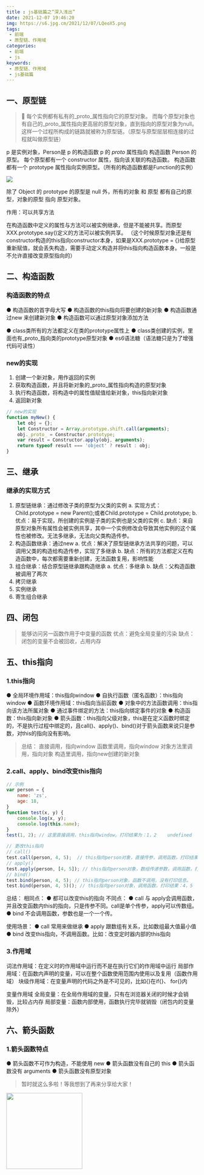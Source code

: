 ```yaml
---
title : js基础篇之“深入浅出”
date: 2021-12-07 19:46:20
img: https://s6.jpg.cm/2021/12/07/LQeoX5.png
tags:
 - 前端
 - 原型链、作用域
categories: 
 - 前端
 - js
keywords:
 - 原型链、作用域
 - js基础篇
---
```

## 一、原型链
> 🎯 每个实例都有私有的_proto_属性指向它的原型对象。
> 而每个原型对象也有自己的_proto_属性指向更高层的原型对象，直到指向的原型对象为null。
> 这样一个过程所构成的链路就被称为原型链。（原型与原型层层相连接的过程就叫做原型链）

p 是实例对象，Person是 p 的构造函数
p 的 _proto_ 属性指向 构造函数 Person 的原型。
每个原型都有一个 constructor 属性，指向该关联的构造函数。
构造函数都有一个 prototype 属性指向实例原型。（所有的构造函数都是Function的实例）

![](./person.png)

除了 Object 的 prototype 的原型是 null 外，所有的对象 和 原型 都有自己的原型，对象的原型 指向 原型对象。

作用：可以共享方法

在构造函数中定义的属性与方法可以被实例继承，但是不能被共享。而原型XXX.prototype.say()定义的方法可以被实例共享。
（这个时候原型对象还是有constructor构造的this指向constructor本身，如果是XXX.prototype = {}给原型重新赋值，就会丢失构造，需要手动定义构造并将this指向构造函数本身。一般是不允许直接改变原型指向的）

## 二、构造函数
### 构造函数的特点
● 构造函数的首字母大写
● 构造函数的this指向将要创建的新对象
● 构造函数通过new 来创建新对象
● 构造函数可以通过原型对象添加方法

● class类所有的方法都定义在类的prototype属性上
● class类创建的实例，里面也有_proto_指向类的prototype原型对象
● es6语法糖（语法糖只是为了增强代码可读性）

### new的实现
1. 创建一个新对象，用作返回的实例
2. 获取构造函数，并且将新对象的_proto_属性指向构造的原型对象
3. 执行构造函数，将构造中的属性值赋值给新对象，this指向新对象
4. 返回新对象

```js
// new的实现
function myNew() {
    let obj = {};
    let Constructor = Array.prototype.shift.call(arguments);
    obj._proto_ = Constructor.prototype;
    var result = Constructor.apply(obj, arguments);
    return typeof result === 'object' ? result : obj;
}
```

## 三、继承
### 继承的实现方式
1. 原型链继承：通过修改子类的原型为父类的实例
  a. 实现方式：Child.prototype = new Parent();或者Child.prototype = Child.prototype;
  b. 优点：易于实现，所创建的实例是子类的实例也是父类的实例
  c. 缺点：来自原型对象所有属性会被实例共享，其中一个实例修改会导致其他实例的这个属性也被修改。无法多继承，无法向父类构造传参。
2. 构造函数继承：通过new
  a. 优点：解决了原型链继承方法共享的问题，可以调用父类的构造给构造传参，实现了多继承
  b. 缺点：所有的方法都定义在构造函数中，每次都需要重新创建，无法函数复用，影响性能
3. 组合继承：结合原型链继承跟构造继承
  a. 优点：多继承
  b. 缺点：父构造函数被调用了两次
4. 拷贝继承
5. 实例继承
6. 寄生组合继承

## 四、闭包
> 能够访问另一函数作用于中变量的函数
> 优点：避免全局变量的污染
> 缺点：闭包的变量不会被回收，占用内存

## 五、this指向
### 1.this指向
● 全局环境作用域：this指向window
● 自执行函数（匿名函数）：this指向window
● 函数环境作用域：this指向当前函数
● 对象中的方法函数调用：this指向该方法所属对象
● 通过事件绑定的方法：this指向绑定事件的对象
● 构造函数：this指向新对象
● 箭头函数：this指向父级对象，this是在定义函数时绑定的，不是执行过程中绑定的，且call()、apply()、bind()对于箭头函数来说只是参数，对this的指向没有影响。

> 总结：
> 直接调用，指向window
> 函数里调用，指向window
> 对象方法里调用，指向对象
> 构造里调用，指向new创建的新对象

### 2.call、apply、bind改变this指向

```js
// 示例
var person = {
    name: 'zs',
    age: 18,
}
function test(x, y) {
    console.log(x, y);
    console.log(this.name);
}
test(1, 2); // 这里直接调用，this指向window。打印结果为：1，2	undefined

// 更改this指向
// call()
test.call(person, 4, 5);  // this指向person对象，直接传参，调用函数，打印结果：4，5	zs
// apply()
test.apply(person, [4, 5]); // this指向person对象，数组传递参数，调用函数，打印结果：4，5	zs
// bind()
test.bind(person, 4, 5); // this指向person对象，函数不调用，没有打印信息。
test.bind(person, 4, 5)(); // this指向person对象，调用函数，打印结果：4，5	zs
```

总结：
相同点：
● 都可以改变this的指向
不同点：
● call 与 apply会调用函数，并且改变函数内this的指向，只是传参不同。call是单个传参，apply可以传数组。
● bind 不会调用函数，参数也是一个一个传。

使用场景：
● call 常用来做继承
● apply 跟数组有关系，比如数组最大值最小值
● bind 改变this指向，不调用函数。比如：改变定时器内部的this指向

### 3.作用域
词法作用域：在定义时的作用域中运行而不是在执行它们的作用域中运行
局部作用域：在函数内声明的变量，可以在整个函数使用范围内使用以及复用（函数作用域）
块级作用域：在变量声明的代码之外是不可见的，比如{}在if{}、 for{}内

变量作用域
全局变量：在全局作用域的变量，只有在浏览器关闭的时候才会销毁，比较占内存
局部变量：函数内部使用，函数执行完毕就销毁（闭包内的变量除外）

## 六、箭头函数
### 1.箭头函数特点
● 箭头函数不可作为构造，不能使用 new
● 箭头函数没有自己的 this
● 箭头函数没有 arguments
● 箭头函数没有原型对象

> 暂时就这么多啦！等我想到了再来分享给大家！
<img src="https://s6.jpg.cm/2021/12/07/LQygfH.png" width="200px"/>